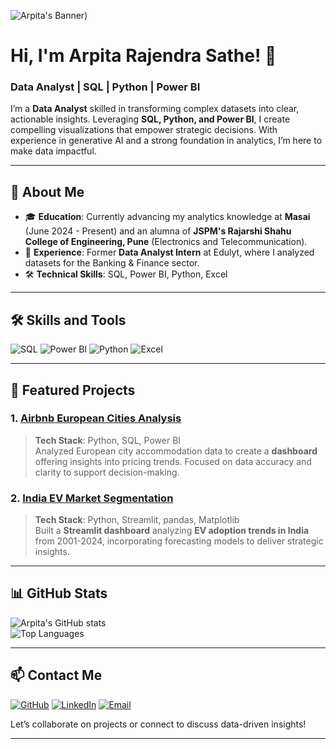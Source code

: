 ![Arpita's Banner](https://user-images.githubusercontent.com/124692695/224404770-c56e7d9a-2065-4244-844b-94d269a2a970.gif)) <!-- Add a custom banner image link here -->

# Hi, I'm Arpita Rajendra Sathe! 👋  
### Data Analyst | SQL | Python | Power BI  

I’m a **Data Analyst** skilled in transforming complex datasets into clear, actionable insights. Leveraging **SQL, Python, and Power BI**, I create compelling visualizations that empower strategic decisions. With experience in generative AI and a strong foundation in analytics, I’m here to make data impactful.

---

## 🚀 About Me

- 🎓 **Education**: Currently advancing my analytics knowledge at **Masai** (June 2024 - Present) and an alumna of **JSPM's Rajarshi Shahu College of Engineering, Pune** (Electronics and Telecommunication).
- 💼 **Experience**: Former **Data Analyst Intern** at Edulyt, where I analyzed datasets for the Banking & Finance sector.
- 🛠️ **Technical Skills**: SQL, Power BI, Python, Excel

---

## 🛠️ Skills and Tools

![SQL](https://img.shields.io/badge/SQL-3178C6?style=for-the-badge&logo=sqlite&logoColor=white)
![Power BI](https://img.shields.io/badge/Power%20BI-F2C811?style=for-the-badge&logo=powerbi&logoColor=black)
![Python](https://img.shields.io/badge/Python-FFD43B?style=for-the-badge&logo=python&logoColor=blue)
![Excel](https://img.shields.io/badge/Excel-217346?style=for-the-badge&logo=microsoft-excel&logoColor=white)

---

## 🌟 Featured Projects

### 1. **[Airbnb European Cities Analysis](https://github.com/arpitasathe/EU_Airbnb_price_analysis.git)**
> **Tech Stack**: Python, SQL, Power BI  
> Analyzed European city accommodation data to create a **dashboard** offering insights into pricing trends. Focused on data accuracy and clarity to support decision-making.

### 2. **[India EV Market Segmentation](https://github.com/arpitasathe/EV-Market-Segmentation-Analysis.git)**  
> **Tech Stack**: Python, Streamlit, pandas, Matplotlib  
> Built a **Streamlit dashboard** analyzing **EV adoption trends in India** from 2001-2024, incorporating forecasting models to deliver strategic insights.

---

## 📊 GitHub Stats
![Arpita's GitHub stats](https://github-readme-stats.vercel.app/api?username=arpitasathe&show_icons=true&theme=default)  
![Top Languages](https://github-readme-stats.vercel.app/api/top-langs/?username=arpitasathe&layout=compact)

---

## 📫 Contact Me

[![GitHub](https://img.shields.io/badge/-GitHub-181717?style=flat&logo=github&logoColor=white)](https://github.com/arpitasathe)
[![LinkedIn](https://img.shields.io/badge/-LinkedIn-blue?style=flat&logo=linkedin&logoColor=white)](https://www.linkedin.com/in/arpitasathe)
[![Email](https://img.shields.io/badge/-Email-D14836?style=flat&logo=gmail&logoColor=white)](mailto:arpitasathe2002@gmail.com)

Let’s collaborate on projects or connect to discuss data-driven insights!

---

<!-- Fun fact: Arpita is constantly exploring new ways to make data meaningful. -->
